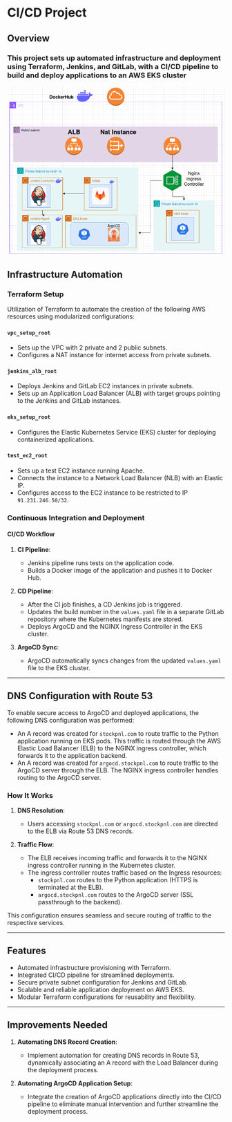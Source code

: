 # CI/CD Project

## Overview

### This project sets up automated infrastructure and deployment using Terraform, Jenkins, and GitLab, with a CI/CD pipeline to build and deploy applications to an AWS EKS cluster

![Architecture Diagram](uml.png)

## Infrastructure Automation

### Terraform Setup

Utilization of Terraform to automate the creation of the following AWS resources using modularized configurations:

#### `vpc_setup_root`
- Sets up the VPC with 2 private and 2 public subnets.
- Configures a NAT instance for internet access from private subnets.

#### `jenkins_alb_root`
- Deploys Jenkins and GitLab EC2 instances in private subnets.
- Sets up an Application Load Balancer (ALB) with target groups pointing to the Jenkins and GitLab instances.

#### `eks_setup_root`
- Configures the Elastic Kubernetes Service (EKS) cluster for deploying containerized applications.

#### `test_ec2_root`
- Sets up a test EC2 instance running Apache.
- Connects the instance to a Network Load Balancer (NLB) with an Elastic IP.
- Configures access to the EC2 instance to be restricted to IP `91.231.246.50/32`.

### Continuous Integration and Deployment

#### CI/CD Workflow

1. **CI Pipeline**:
    - Jenkins pipeline runs tests on the application code.
    - Builds a Docker image of the application and pushes it to Docker Hub.

2. **CD Pipeline**:
    - After the CI job finishes, a CD Jenkins job is triggered.
    - Updates the build number in the `values.yaml` file in a separate GitLab repository where the Kubernetes manifests are stored.
    - Deploys ArgoCD and the NGINX Ingress Controller in the EKS cluster.

3. **ArgoCD Sync**:
    - ArgoCD automatically syncs changes from the updated `values.yaml` file to the EKS cluster.

---

## DNS Configuration with Route 53

To enable secure access to ArgoCD and deployed applications, the following DNS configuration was performed:

- An A record was created for `stockpnl.com` to route traffic to the Python application running on EKS pods. This traffic is routed through the AWS Elastic Load Balancer (ELB) to the NGINX ingress controller, which forwards it to the application backend.
- An A record was created for `argocd.stockpnl.com` to route traffic to the ArgoCD server through the ELB. The NGINX ingress controller handles routing to the ArgoCD server.

### How It Works

1. **DNS Resolution**:
    - Users accessing `stockpnl.com` or `argocd.stockpnl.com` are directed to the ELB via Route 53 DNS records.

2. **Traffic Flow**:
    - The ELB receives incoming traffic and forwards it to the NGINX ingress controller running in the Kubernetes cluster.
    - The ingress controller routes traffic based on the Ingress resources:
        - `stockpnl.com` routes to the Python application (HTTPS is terminated at the ELB).
        - `argocd.stockpnl.com` routes to the ArgoCD server (SSL passthrough to the backend).

This configuration ensures seamless and secure routing of traffic to the respective services.

---

## Features

- Automated infrastructure provisioning with Terraform.
- Integrated CI/CD pipeline for streamlined deployments.
- Secure private subnet configuration for Jenkins and GitLab.
- Scalable and reliable application deployment on AWS EKS.
- Modular Terraform configurations for reusability and flexibility.

---

## Improvements Needed

1. **Automating DNS Record Creation**:
   - Implement automation for creating DNS records in Route 53, dynamically associating an A record with the Load Balancer during the deployment process.

2. **Automating ArgoCD Application Setup**:
   - Integrate the creation of ArgoCD applications directly into the CI/CD pipeline to eliminate manual intervention and further streamline the deployment process.
